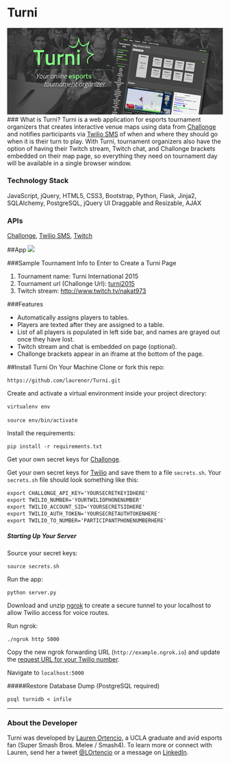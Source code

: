 # Turni
<img src="/static/img/turni2.png" alt="Turni">
### What is Turni?
Turni is a web application for esports tournament organizers that creates interactive venue maps using data from <a href="http://api.challonge.com/v1" target="_blank">Challonge</a> and notifies participants via <a href="https://www.twilio.com/sms" target="_blank">Twilio SMS</a> of when and where they should go when it is their turn to play. With Turni, tournament organizers also have the option of having their Twitch stream, Twitch chat, and Challonge brackets embedded on their map page, so everything they need on tournament day will be available in a single browser window.

### Technology Stack
JavaScript, jQuery, HTML5, CSS3, Bootstrap, Python, Flask, Jinja2, SQLAlchemy, PostgreSQL, jQuery UI Draggable and Resizable, AJAX

### APIs
<a href="http://api.challonge.com/v1" target="_blank">Challonge</a>, <a href="https://www.twilio.com/sms" target="_blank">Twilio SMS</a>, <a href="http://dev.twitch.tv/" target="_blank">Twitch</a>

##App
<img src="/static/img/vid.gif">

###Sample Tournament Info to Enter to Create a Turni Page
1. Tournament name: Turni International 2015
2. Tournament url (Challonge Url): <a href="http://www.challonge.com/turni2015" target="_blank">turni2015</a>
3. Twitch stream: <a href="http://www.challonge.com/nakat973" target="_blank">http://www.twitch.tv/nakat973</a>

###Features
- Automatically assigns players to tables.
- Players are texted after they are assigned to a table.
- List of all players is populated in left side bar, and names are grayed out once they have lost.
- Twitch stream and chat is embedded on page (optional).
- Challonge brackets appear in an iframe at the bottom of the page.

##Install Turni On Your Machine
Clone or fork this repo:
```
https://github.com/laurenor/Turni.git
```

Create and activate a virtual environment inside your project directory: 

```
virtualenv env

source env/bin/activate
```

Install the requirements:

```
pip install -r requirements.txt
```

Get your own secret keys for <a href="https://challonge.com/settings/developer" target="_blank">Challonge</a>.

Get your own secret keys for <a href="http://twilio.com" target="_blank">Twilio</a> and save them to a file `secrets.sh`. Your `secrets.sh` file should look something like this:

```
export CHALLONGE_API_KEY='YOURSECRETKEYIDHERE'
export TWILIO_NUMBER='YOURTWILIOPHONENUMBER'
export TWILIO_ACCOUNT_SID='YOURSECRETSIDHERE'
export TWILIO_AUTH_TOKEN='YOURSECRETAUTHTOKENHERE'
export TWILIO_TO_NUMBER='PARTICIPANTPHONENUMBERHERE'
```

##### Starting Up Your Server

Source your secret keys:

```
source secrets.sh
```

Run the app:

```
python server.py
```

Download and unzip <a href="https://ngrok.com/" target="_blank">ngrok</a> to create a secure tunnel to your localhost to allow Twilio access for voice routes.

Run ngrok:
```
./ngrok http 5000
```

Copy the new ngrok forwarding URL (`http://example.ngrok.io`) and update the <a href="https://www.twilio.com/user/account/phone-numbers/incoming" target="_blank">request URL for your Twilio number</a>.

Navigate to `localhost:5000` 

#####Restore Database Dump (PostgreSQL required)
```
psql turnidb < infile
```

___

### About the Developer
Turni was developed by <a href="http://www.github.com/laurenor" target="_blank">Lauren Ortencio</a>, a UCLA graduate and avid esports fan (Super Smash Bros. Melee / Smash4).  To learn more or connect with Lauren, send her a tweet <a href="http://twitter.com/lortencio" target="_blank">@LOrtencio</a> or a message on <a href="http://www.linkedin.com/in/laurenortencio" target="_blank">LinkedIn</a>. 
